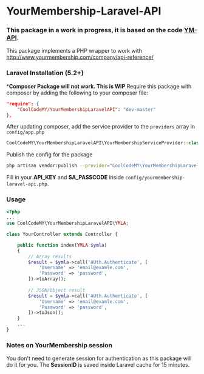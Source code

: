 # YourMembership-Laravel-API



### This package in a work in progress, it is based on the code [YM-API](https://github.com/phone2action/ym-api).

This package implements a PHP wrapper to work with http://www.yourmembership.com/company/api-reference/


### Laravel Installation (5.2+)


***Composer Package will not work. This is WIP**
Require this package with composer by adding the following to your composer file:

```json
"require": {
    "CoolCodeMY/YourMembershipLaravelAPI": "dev-master"
},
```
After updating composer, add the service provider to the `providers` array in `config/app.php`

```php
CoolCodeMY\YourMembershipLaravelAPI\YourMembershipServiceProvider::class,
```

Publish the config for the package
```bash
php artisan vendor:publish --provider="CoolCodeMY\YourMembershipLaravelAPI\YourMembershipServiceProvider"
```

Fill in your **API_KEY** and **SA_PASSCODE** inside `config/yourmembership-laravel-api.php`.


### Usage

```php
<?php
...
use CoolCodeMY\YourMembershipLaravelAPI\YMLA;

class YourController extends Controller {

    public function index(YMLA $ymla)
    {
        // Array results
        $result = $ymla->call('AUth.Authenticate', [
            'Username' => 'email@examle.com',
            'Password' => 'password',
        ])->toArray();
        
        // JSON/Object result
        $result = $ymla->call('AUth.Authenticate', [
            'Username' => 'email@examle.com',
            'Password' => 'password',
        ])->toJson();
    }
    ...
}
```
### Notes on YourMembership session
You don't need to generate session for authentication as this package will do it for you. The **SessionID** is saved inside Laravel cache for 15 minutes.


